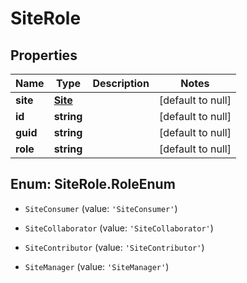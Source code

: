 # SiteRole

## Properties
Name | Type | Description | Notes
------------ | ------------- | ------------- | -------------
**site** | [**Site**](Site.md) |  | [default to null]
**id** | **string** |  | [default to null]
**guid** | **string** |  | [default to null]
**role** | **string** |  | [default to null]


<a name="SiteRole.RoleEnum"></a>
## Enum: SiteRole.RoleEnum


* `SiteConsumer` (value: `'SiteConsumer'`)

* `SiteCollaborator` (value: `'SiteCollaborator'`)

* `SiteContributor` (value: `'SiteContributor'`)

* `SiteManager` (value: `'SiteManager'`)




